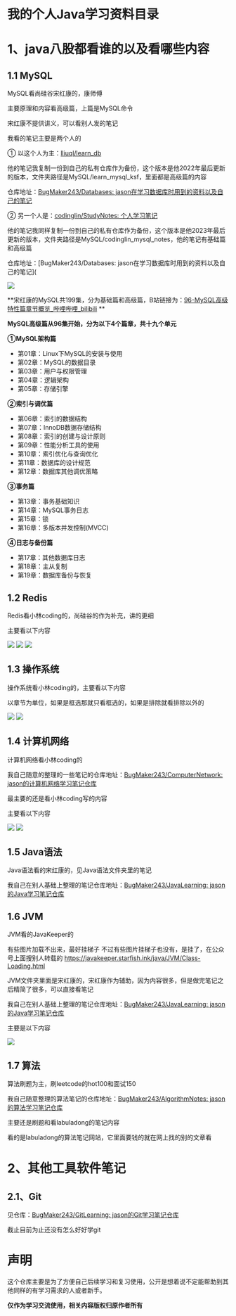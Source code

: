 # 我的个人Java学习资料目录

# 1、java八股都看谁的以及看哪些内容

## 1.1 MySQL

MySQL看尚硅谷宋红康的，康师傅

主要原理和内容看高级篇，上篇是MySQL命令

宋红康不提供讲义，可以看别人发的笔记

我看的笔记主要是两个人的

① 以这个人为主：[lliuql/learn_db](https://github.com/lliuql/learn_db)

他的笔记我复制一份到自己的私有仓库作为备份，这个版本是他2022年最后更新的版本，文件夹路径是MySQL/learn_mysql_ksf，里面都是高级篇的内容

仓库地址：[BugMaker243/Databases: jason在学习数据库时用到的资料以及自己的笔记](https://github.com/BugMaker243/Databases)

② 另一个人是：[codinglin/StudyNotes: 个人学习笔记](https://github.com/codinglin/StudyNotes)

他的笔记我同样复制一份到自己的私有仓库作为备份，这个版本是他2023年最后更新的版本，文件夹路径是MySQL/codinglin_mysql_notes，他的笔记有基础篇和高级篇

仓库地址：[BugMaker243/Databases: jason在学习数据库时用到的资料以及自己的笔记](

<img src="http://jason243.online/java-eight-part/MySQL/1.png">



**宋红康的MySQL共199集，分为基础篇和高级篇，B站链接为：[96-MySQL高级特性篇章节概览_哔哩哔哩_bilibili](https://www.bilibili.com/video/BV1iq4y1u7vj?spm_id_from=333.788.videopod.episodes&vd_source=5ebc23eaa7b398a26935554901286724&p=96) **

**MySQL高级篇从96集开始，分为以下4个篇章，共十九个单元**

**①MySQL架构篇**

- 第01章：Linux下MySQL的安装与使用
- 第02章：MySQL的数据目录
- 第03章：用户与权限管理
- 第04章：逻辑架构
- 第05章：存储引擎

**②索引与调优篇**

- 第06章：索引的数据结构
- 第07章：InnoDB数据存储结构
- 第08章：索引的创建与设计原则
- 第09章：性能分析工具的使用
- 第10章：索引优化与查询优化
- 第11章：数据库的设计规范
- 第12章：数据库其他调优策略

**③事务篇**

- 第13章：事务基础知识
- 第14章：MySQL事务日志
- 第15章：锁
- 第16章：多版本并发控制(MVCC)

**④日志与备份篇**

- 第17章：其他数据库日志
- 第18章：主从复制
- 第19章：数据库备份与恢复





## 1.2 Redis

Redis看小林coding的，尚硅谷的作为补充，讲的更细

主要看以下内容

<img src="http://jason243.online/java-eight-part/Redis/1.png">

<img src="http://jason243.online/java-eight-part/Redis/2.png">

<img src="http://jason243.online/java-eight-part/Redis/3.png">



## 1.3 操作系统

操作系统看小林coding的，主要看以下内容

以章节为单位，如果是框选那就只看框选的，如果是排除就看排除以外的

<img src="http://jason243.online/java-eight-part/OS/1.png">

<img src="http://jason243.online/java-eight-part/OS/2.png">



## 1.4 计算机网络

计算机网络看小林coding的

我自己随意的整理的一些笔记的仓库地址：[BugMaker243/ComputerNetwork: jason的计算机网络学习笔记仓库](https://github.com/BugMaker243/ComputerNetwork)

最主要的还是看小林coding写的内容

主要看以下内容

<img src="http://jason243.online/java-eight-part/Net/1.png">

<img src="http://jason243.online/java-eight-part/Net/2.png">



## 1.5 Java语法

Java语法看的宋红康的，见Java语法文件夹里的笔记

我自己在别人基础上整理的笔记仓库地址：[BugMaker243/JavaLearning: jason的Java学习笔记仓库](https://github.com/BugMaker243/JavaLearning)



## 1.6 JVM

JVM看的JavaKeeper的

有些图片加载不出来，最好挂梯子
不过有些图片挂梯子也没有，是挂了，在公众号上面搜别人转载的
https://javakeeper.starfish.ink/java/JVM/Class-Loading.html

JVM文件夹里面是宋红康的，宋红康作为辅助，因为内容很多，但是做完笔记之后精简了很多，可以直接看笔记

我自己在别人基础上整理的笔记仓库地址：[BugMaker243/JavaLearning: jason的Java学习笔记仓库](https://github.com/BugMaker243/JavaLearning)

主要是以下内容

<img src="http://jason243.online/java-eight-part/JVM/1.png">



## 1.7 算法

算法刷题为主，刷leetcode的hot100和面试150

我自己随意整理的算法笔记的仓库地址：[BugMaker243/AlgorithmNotes: jason的算法学习笔记仓库](https://github.com/BugMaker243/AlgorithmNotes)

主要还是刷题和看labuladong的笔记内容

看的是labuladong的算法笔记网站，它里面要钱的就在网上找的别的文章看







# 2、其他工具软件笔记

## 2.1、Git

见仓库：[BugMaker243/GitLearning: jason的Git学习笔记仓库](https://github.com/BugMaker243/GitLearning)

截止目前为止还没有怎么好好学git



# 声明

这个仓库主要是为了方便自己后续学习和复习使用，公开是想着说不定能帮助到其他同样的有学习需求的人或者新手。

**仅作为学习交流使用，相关内容版权归原作者所有**